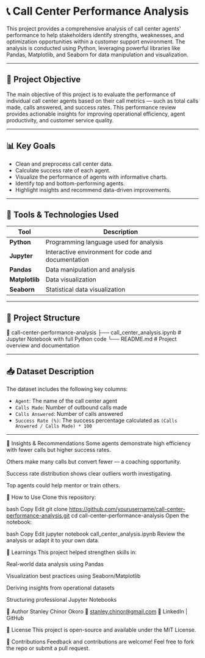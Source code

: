 # 📞 Call Center Performance Analysis

This project provides a comprehensive analysis of call center agents' performance to help stakeholders identify strengths, weaknesses, and optimization opportunities within a customer support environment. The analysis is conducted using Python, leveraging powerful libraries like Pandas, Matplotlib, and Seaborn for data manipulation and visualization.

---

## 📌 Project Objective

The main objective of this project is to evaluate the performance of individual call center agents based on their call metrics — such as total calls made, calls answered, and success rates. This performance review provides actionable insights for improving operational efficiency, agent productivity, and customer service quality.

---

## 📊 Key Goals

- Clean and preprocess call center data.
- Calculate success rate of each agent.
- Visualize the performance of agents with informative charts.
- Identify top and bottom-performing agents.
- Highlight insights and recommend data-driven improvements.

---

## 🧰 Tools & Technologies Used

| Tool            | Description                                        |
|-----------------|----------------------------------------------------|
| **Python**      | Programming language used for analysis             |
| **Jupyter**     | Interactive environment for code and documentation |
| **Pandas**      | Data manipulation and analysis                     |
| **Matplotlib**  | Data visualization                                 |
| **Seaborn**     | Statistical data visualization                     |

---

## 📁 Project Structure
📁 call-center-performance-analysis
├── call_center_analysis.ipynb # Jupyter Notebook with full Python code
└── README.md # Project overview and documentation


---

## 📥 Dataset Description

The dataset includes the following key columns:

- `Agent`: The name of the call center agent  
- `Calls Made`: Number of outbound calls made  
- `Calls Answered`: Number of calls answered  
- `Success Rate (%)`: The success percentage calculated as `(Calls Answered / Calls Made) * 100`

---

📌 Insights & Recommendations
Some agents demonstrate high efficiency with fewer calls but higher success rates.

Others make many calls but convert fewer — a coaching opportunity.

Success rate distribution shows clear outliers worth investigating.

Top agents could help mentor or train others.

📎 How to Use
Clone this repository:

bash
Copy
Edit
git clone https://github.com/yourusername/call-center-performance-analysis.git
cd call-center-performance-analysis
Open the notebook:

bash
Copy
Edit
jupyter notebook call_center_analysis.ipynb
Review the analysis or adapt it to your own data.

📘 Learnings
This project helped strengthen skills in:

Real-world data analysis using Pandas

Visualization best practices using Seaborn/Matplotlib

Deriving insights from operational datasets

Structuring professional Jupyter Notebooks

👤 Author
Stanley Chinor Okoro
📧 stanley.chinor@gmail.com
🔗 LinkedIn | GitHub

📌 License
This project is open-source and available under the MIT License.

🙌 Contributions
Feedback and contributions are welcome!
Feel free to fork the repo or submit a pull request.

